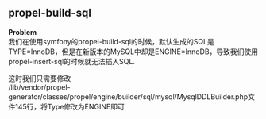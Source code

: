 propel-build-sql  
----------

**Problem**   
我们在使用symfony的propel-build-sql的时候，默认生成的SQL是TYPE=InnoDB，但是在新版本的MySQL中却是ENGINE=InnoDB，导致我们使用propel-insert-sql的时候就无法插入SQL.

这时我们只需要修改  
/lib/vendor/propel-generator/classes/propel/engine/builder/sql/mysql/MysqlDDLBuilder.php文件145行，将Type修改为ENGINE即可